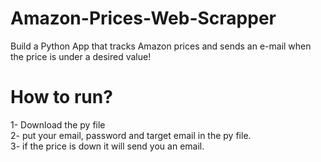 # Amazon-Prices-Web-Scrapper
Build a Python App that tracks Amazon prices and sends an e-mail when the price is under a desired value!

# How to run?
1- Download the py file<br />
2- put your email, password and target email in the py file.<br />
3- if the price is down it will send you an email.<br />
